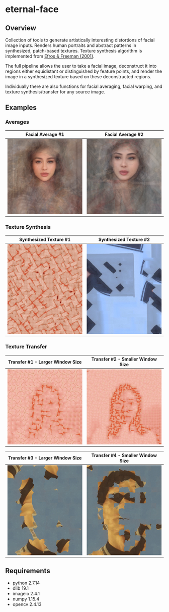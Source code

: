 # eternal-face

## Overview

Collection of tools to generate artistically interesting distortions of facial image inputs. Renders human portraits and abstract patterns in synthesized, patch-based textures. Texture synthesis algorithm is implemented from [Efros & Freeman (2001)](https://people.eecs.berkeley.edu/~efros/research/quilting/quilting.pdf).

The full pipeline allows the user to take a facial image, deconstruct it into regions either equidistant or distinguished by feature points, and render the image in a synthesized texture based on these deconstructed regions. 

Individually there are also functions for facial averaging, facial warping, and texture synthesis/transfer for any source image.

## Examples

### Averages
Facial Average #1            |  Facial Average #2
:-------------------------:|:-------------------------:
![avg1](examples/avg1.png "Average 2") |  ![avg2](examples/avg2.png "Average 2")

### Texture Synthesis
Synthesized Texture #1            |  Synthesized Texture #2
:-------------------------:|:-------------------------:
![texture1](examples/texture1.png "Texture 2") |  ![texture2](examples/texture2.png "Texture 2")

### Texture Transfer
Transfer #1 - Larger Window Size           |  Transfer #2 - Smaller Window Size
:-------------------------:|:-------------------------:
![transfer1](examples/transfer1.png "Transfer 2") |  ![transfer2](examples/transfer2.png "Transfer 2")

Transfer #3 - Larger Window Size           |  Transfer #4 - Smaller Window Size
:-------------------------:|:-------------------------:
![transfer3](examples/transfer3.png "Transfer 3") |  ![transfer4](examples/transfer4.png "Transfer 4")

## Requirements
* python 2.7.14
* dlib 19.1
* imageio 2.4.1
* numpy 1.15.4
* opencv 2.4.13